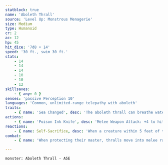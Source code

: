 ```yaml
---
statblock: true
name: 'Aboleth Thrall'
source: 'Level Up: Monstrous Menagerie'
size: Medium
type: Humanoid
cr: 2
ac: 12
hp: 45
hit_dice: '7d8 + 14'
speed: '30 ft., swim 30 ft.'
stats:
    - 14
    - 14
    - 14
    - 10
    - 10
    - 12
skillsaves:
    - { any: 0 }
senses: 'passive Perception 10'
languages: 'Common, unlimited-range telepathy with aboleth'
traits:
    - { name: 'Sea Changed', desc: 'The aboleth thrall can breathe water and air, but must bathe in water for 1 hour for every 12 hours it spends dry or it begins to suffocate. It is magically charmed by the aboleth.' }
actions:
    - { name: 'Poison Ink Knife', desc: 'Melee Weapon Attack: +4 to hit, reach 5 ft., one target. Hit: 4 (1d4 + 2) slashing damage plus 10 (3d6) poison damage.' }
reactions:
    - { name: Self-Sacrifice, desc: 'When a creature within 5 feet of the thrall that the thrall can see hits an aboleth with an attack, the thrall can make itself the target of the attack instead.' }
combat:
    - { name: 'When protecting their master, thralls move into melee range with the most dangerous opponents, sacrificing themselves for the aboleth', desc: 'They fight to the death.' }

---
```

```statblock
monster: Aboleth Thrall - A5E
```
